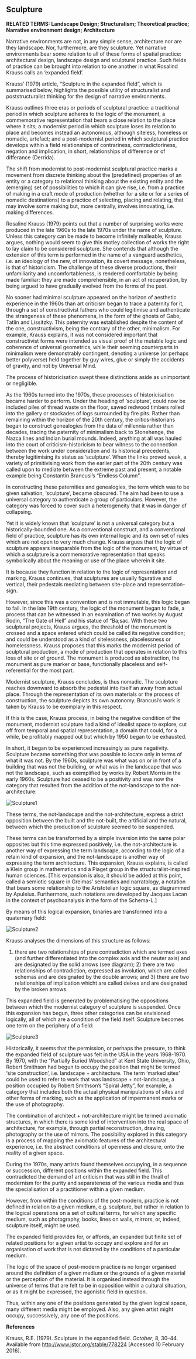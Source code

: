 ## Sculpture

**RELATED TERMS: Landscape Design; Structuralism; Theoretical practice; Narrative environment design; Architecture**

Narrative environments are not, in any simple sense, architecture nor are they landscape. Nor, furthermore, are they sculpture. Yet narrative environments bear some relation to all of these forms of spatial practice: architectural design, landscape design and sculptural practice. Such fields of practice can be brought into relation to one another in what Rosalind Krauss calls an ‘expanded field’.

Krauss’ (1979) article, “Sculpture in the expanded field”, which is summarised below, highlights the possible utility of structuralist and poststructuralist thinking for the design of narrative environments.

Krauss outlines three eras or periods of sculptural practice: a traditional period in which sculpture adheres to the logic of the monument, a commemorative representation that bears a close relation to the place where it sits; a modernist period in which sculpture loses its relation to place and becomes instead an autonomous, although siteless, homeless or nomadic, artefact; and a post-modernist period in which sculptural practice develops within a field relationships of contrariness, contradictoriness, negation and implication, in short, relationships of difference or of differance (Derrida).

The shift from modernist to post-modernist sculptural practice marks a movement from discrete thinking about the (predefined) properties of an entity or a category to relational thinking about the existing entity and the (emerging) set of possibilities to which it can give rise, i.e. from a practice of making in a craft mode of production (whether for a site or for a series of nomadic destinations) to a practice of selecting, placing and relating, that may involve some making but, more centrally, involves innovating, i.e. making differences.

Rosalind Krauss (1979) points out that a number of surprising works were produced in the late 1960s to the late 1970s under the name of sculpture. Unless this category can be made to become infinitely malleable, Krauss argues, nothing would seem to give this motley collection of works the right to lay claim to be considered sculpture. She contends that although the extension of this term is performed in the name of a vanguard aesthetics, i.e. an ideology of the new, of innovation, its covert message, nonetheless, is that of historicism. The challenge of these diverse productions, their unfamiliarity and uncomfortableness, is rendered comfortable by being made familiar: they are made comprehensible, in an act of recuperation, by being argued to have gradually evolved from the forms of the past.

No sooner had minimal sculpture appeared on the horizon of aesthetic experience in the 1960s than art criticism began to trace a paternity for it, through a set of constructivist fathers who could legitimise and authenticate the strangeness of these phenomena, in the form of the ghosts of Gabo, Tatlin and Lissitzky. This paternity was established despite the content of the one, constructivism, being the contrary of the other, minimalism. For example, Krauss explains, it was not considered important that constructivist forms were intended as visual proof of the mutable logic and coherence of universal geometrics, while their seeming counterparts in minimalism were demonstrably contingent, denoting a universe (or perhaps better polyverse) held together by guy wires, glue or simply the accidents of gravity, and not by Universal Mind.

The process of historicisation swept these distinctions aside as unimportant or negligible.

As the 1960s turned into the 1970s, these processes of historicisation became harder to perform. Under the heading of ‘sculpture’, could now be included piles of thread waste on the floor, sawed redwood timbers rolled into the gallery or stockades of logs surrounded by fire pits. Rather than remaining within the horizon of the 20th century, the critics-historians began to construct genealogies from the data of millennia rather than decades, tracing the paternity of minimalism back to Stonehenge, the Nazca lines and Indian burial mounds. Indeed, anything at all was hauled into the court of criticism-historicism to bear witness to the connection between the work under consideration and its historical precedents, thereby legitimising its status as ‘sculpture’. When the links proved weak, a variety of primitivising work from the earlier part of the 20th century was called upon to mediate between the extreme past and present, a notable example being Constantin Brancusi’s “Endless Column”.

In constructing these paternities and genealogies, the term which was to be given salvation, ‘sculpture’, became obscured. The aim had been to use a universal category to authenticate a group of particulars. However, the category was forced to cover such a heterogeneity that it was in danger of collapsing.

Yet it is widely known that ‘sculpture’ is not a universal category but a historically-bounded one. As a conventional construct, and a conventional field of practice, sculpture has its own internal logic and its own set of rules which are not open to very much change. Krauss argues that the logic of sculpture appears inseparable from the logic of the monument, by virtue of which a sculpture is a commemorative representation that speaks symbolically about the meaning or use of the place wherein it site.

It is because they function in relation to the logic of representation and marking, Krauss continues, that sculptures are usually figurative and vertical, their pedestals mediating between site-place and representation-sign.

However, since this was a convention and is not immutable, this logic began to fail. In the late 19th century, the logic of the monument began to fade, a process that can be witnessed in an examination of two works by August Rodin, “The Gate of Hell” and his statue of “Ba;sac. With these two sculptural projects, Krauss argues, the threshold of the monument is crossed and a space entered which could be called its negative condition; and could be understood as a kind of sitelessness, placelessness or homelessness. Krauss proposes that this marks the modernist period of sculptural production, a mode of production that operates in relation to this loss of site or of ground. The monument is produced as abstraction, the monument as pure marker or base, functionally placeless and self-referential for the most part.

Modernist sculpture, Krauss concludes, is thus nomadic. The sculpture reaches downward to absorb the pedestal into itself an away from actual place. Through the representation of its own materials or the process of construction, the sculpture depicts its own autonomy. Brancusi’s work is taken by Krauss to be exemplary in this respect.

If this is the case, Krauss process, in being the negative condition of the monument, modernist sculpture had a kind of idealist space to explore, cut off from temporal and spatial representation, a domain that could, for a while, be profitably mapped out but which by 1950 began to be exhausted.

In short, it began to be experienced increasingly as pure negativity. Sculpture became something that was possible to locate only in terms of what it was not. By the 1960s, sculpture was what was on or in front of a building that was not the building, or what was in the landscape that was not the landscape, such as exemplified by works by Robert Morris in the early 1960s. Sculpture had ceased to be a positivity and was now the category that resulted from the addition of the not-landscape to the not-architecture:

![Sculpture1](Sculpture1.png) 

These terms, the not-landscape and the not-architecture, express a strict opposition between the built and the not-built, the artificial and the natural, between which the production of sculpture seemed to be suspended.

These terms can be transformed by a simple inversion into the same polar opposites but this time expressed positively, i.e. the not-architecture is another way of expressing the term landscape, according to the logic of a retain kind of expansion, and the not-landscape is another way of expressing the term architecture. This expansion, Krauss explains, is called a Klein group in mathematics and a Piaget group in the structuralist-inspired human sciences. [This expansion is also, it should be added at this point, called a semiotic square in Greimas’ semantics and narratology, a notation that bears some relationship to the Aristotelian logic square, as diagrammed by Apuleius. Furthermore, such notations are developed by Jacques Lacan in the context of psychoanalysis in the form of the Schema-L.]

By means of this logical expansion, binaries are transformed into a quaternary field:

![Sculpture2](Sculpture2.png)

Krauss analyses the dimensions of this structure as follows:

1) there are two relationships of pure contradiction which are termed axes (and further differentiated into the complex axis and the neuter axis) and are designated by the solid arrows (see diagram); 2) there are two relationships of contradiction, expressed as involution, which are called schemas and are designated by the double arrows; and 3) there are two relationships of implication whicht are called deixes and are designated by the broken arrows.

This expanded field is generated by problematising the oppositions between which the modernist category of sculpture is suspended. Once this expansion has begun, three other categories can be envisioned logically, all of which are a condition of the field itself. Sculpture becomes one term on the periphery of a field:

![Sculpture3](Sculpture3.png)

Historically, it seems that the permission, or perhaps the pressure, to think the expanded field of sculpture was felt in the USA in the years 1968-1970\. By 1970, with the “Partially Buried Woodshed” at Kent State University, Ohio, Robert Smithson had begun to occupy the position that might be termed ‘site construction’, i.e. landscape + architecture. The term ‘marked sites’ could be used to refer to work that was landscape + not-landscape, a position occupied by Robert Smithson’s “Spiral Jetty”, for example, a category that includes both the actual physical manipulations of sites and other forms of marking, such as the application of impermanent marks or the use of photography.

The combination of architect + not-architecture might be termed axiomatic structures, in which there is some kind of intervention into the real space of architecture, for example, through partial reconstruction, drawing, photography or the use of mirrors. The possibility explored in this category is a process of mapping the axiomatic features of the architectural experience, i.e. the abstract conditions of openness and closure, onto the reality of a given space.

During the 1970s, many artists found themselves occupying, in a sequence or succession, different positions within the expanded field. This contradicted the demand of art criticism that was still in the thrall of modernism for the purity and separateness of the various media and thus the specialisation of a practitioner within a given medium.

However, from within the conditions of the post-modern, practice is not defined in relation to a given medium, e.g. sculpture, but rather in relation to the logical operations on a set of cultural terms, for which any specific medium, such as photography, books, lines on walls, mirrors, or, indeed, sculpture itself, might be used.

The expanded field provides for, or affords, an expanded but finite set of related positions for a given artist to occupy and explore and for an organisation of work that is not dictated by the conditions of a particular medium.

The logic of the space of post-modern practice is no longer organised around the definition of a given medium or the grounds of a given material or the perception of the material. It is organised instead through the universe of terms that are felt to be in opposition within a cultural situation, or as it might be expressed, the agonistic field in question.

Thus, within any one of the positions generated by the given logical space, many different media might be employed. Also, any given artist might occupy, successively, any one of the positions.

**References**

Krauss, R.E. (1979). Sculpture in the expanded field. _October_, 8, 30–44\. Available from http://www.jstor.org/stable/778224 [Accessed 10 February 2016].

